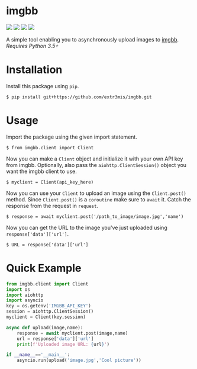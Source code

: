 # imgbb

<img src='https://img.shields.io/badge/Python-3.5+-blue'> <img src='https://img.shields.io/badge/license-MIT-green'> <img src='https://img.shields.io/badge/async-enabled-blue'> <img src='https://www.code-inspector.com/project/10298/score/svg'>

A simple tool enabling you to asynchronously upload images to <a href='https://www.imgbb.com'>imgbb</a>.
_Requires Python 3.5+_

# Installation

Install this package using `pip`.
```console
$ pip install git+https://github.com/extr3mis/imgbb.git
```

# Usage
Import the package using the given import statement.
```console
$ from imgbb.client import Client
```
Now you can make a `Client` object and initialize it with your own API key from imgbb. Optionally, also pass the `aiohttp.ClientSession()` object you want the imgbb client to use.
```console
$ myclient = Client(api_key_here)
```
Now you can use your `Client` to upload an image using the `Client.post()` method. Since `Client.post()` is a `coroutine` make sure to `await` it. Catch the response from the request in `request`.
```console
$ response = await myclient.post('/path_to_image/image.jpg','name')
```
Now you can get the URL to the image you've just uploaded using `response['data']['url']`.
```console
$ URL = response['data']['url']
```

# Quick Example
```py
from imgbb.client import Client
import os
import aiohttp
import asyncio
key = os.getenv('IMGBB_API_KEY')
session = aiohttp.ClientSession()
myclient = Client(key,session)

async def upload(image,name):
    response = await myclient.post(image,name)
    url = response['data']['url']
    print(f'Uploaded image URL: {url}')

if __name__=='__main__':
    asyncio.run(upload('image.jpg','Cool picture'))
```
